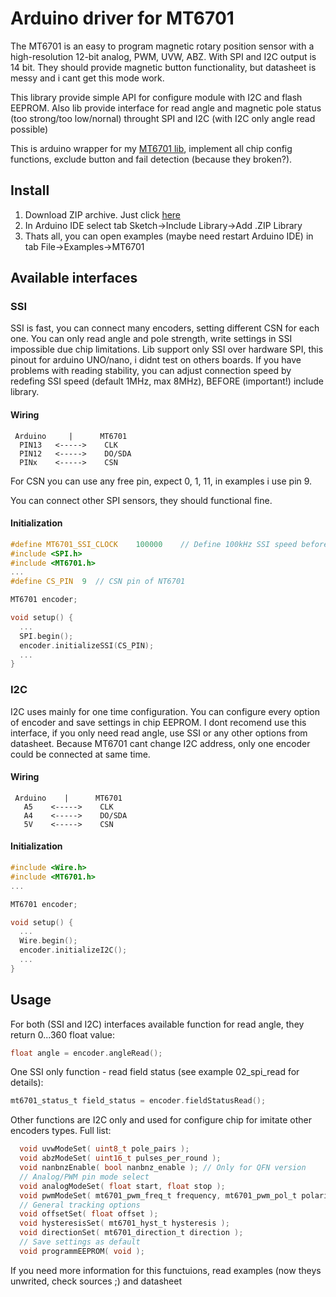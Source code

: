 # Arduino driver for MT6701

The MT6701 is an easy to program magnetic rotary position sensor with a high-resolution 12-bit analog, PWM, UVW, ABZ. With SPI and I2C output is 14 bit. They should provide magnetic button functionality, but datasheet is messy and i cant get this mode work.

This library provide simple API for configure module with I2C and flash EEPROM. Also lib provide interface for read angle and magnetic pole status (too strong/too low/nornal) throught SPI and I2C (with I2C only angle read possible)

This is arduino wrapper for my [MT6701 lib](https://github.com/I-AM-ENGINEER/MT6701-driver), implement all chip config functions, exclude button and fail detection (because they broken?).

## Install
1) Download ZIP archive. Just click [here](https://github.com/I-AM-ENGINEER/MT6701-arduino/archive/refs/heads/main.zip)
2) In Arduino IDE select tab Sketch->Include Library->Add .ZIP Library
3) Thats all, you can open examples (maybe need restart Arduino IDE) in tab File->Examples->MT6701

## Available interfaces

### SSI
SSI is fast, you can connect many encoders, setting different CSN for each one. You can only read angle and pole strength, write settings in SSI impossible due chip limitations.
Lib support only SSI over hardware SPI, this pinout for arduino UNO/nano, i didnt test on others boards.
If you have problems with reading stability, you can adjust connection speed by redefing SSI speed (default 1MHz, max 8MHz), BEFORE (important!) include library.

#### Wiring
```
 Arduino     |      MT6701
  PIN13   <----->    CLK
  PIN12   <----->    DO/SDA
  PINx    <----->    CSN
```

For CSN you can use any free pin, expect 0, 1, 11, in examples i use pin 9.

You can connect other SPI sensors, they should functional fine.

#### Initialization
```c
#define MT6701_SSI_CLOCK    100000    // Define 100kHz SSI speed before <MT6701.h> include
#include <SPI.h>
#include <MT6701.h>
...
#define CS_PIN  9  // CSN pin of NT6701

MT6701 encoder;

void setup() {
  ...
  SPI.begin();
  encoder.initializeSSI(CS_PIN);
  ...
}
```

### I2C
I2C uses mainly for one time configuration. You can configure every option of encoder and save settings in chip EEPROM. I dont recomend use this interface, if you only need read angle, use SSI or any other options from datasheet.
Because MT6701 cant change I2C address, only one encoder could be connected at same time.

#### Wiring
```
 Arduino    |      MT6701
   A5    <----->    CLK
   A4    <----->    DO/SDA
   5V    <----->    CSN
```

#### Initialization
```c
#include <Wire.h>
#include <MT6701.h>
...

MT6701 encoder;

void setup() {
  ...
  Wire.begin();
  encoder.initializeI2C();
  ...
}
```

## Usage

For both (SSI and I2C) interfaces available function for read angle, they return 0...360 float value:
```c
float angle = encoder.angleRead();
```

One SSI only function - read field status (see example 02_spi_read for details): 
```c
mt6701_status_t field_status = encoder.fieldStatusRead();
```

Other functions are I2C only and used for configure chip for imitate other encoders types. Full list:

```c
  void uvwModeSet( uint8_t pole_pairs );
  void abzModeSet( uint16_t pulses_per_round );
  void nanbnzEnable( bool nanbnz_enable ); // Only for QFN version
  // Analog/PWM pin mode select
  void analogModeSet( float start, float stop );
  void pwmModeSet( mt6701_pwm_freq_t frequency, mt6701_pwm_pol_t polarity );
  // General tracking options
  void offsetSet( float offset );
  void hysteresisSet( mt6701_hyst_t hysteresis );
  void directionSet( mt6701_direction_t direction );
  // Save settings as default
  void programmEEPROM( void );
```

If you need more information for this functuions, read examples (now theys unwrited, check sources ;) and datasheet
